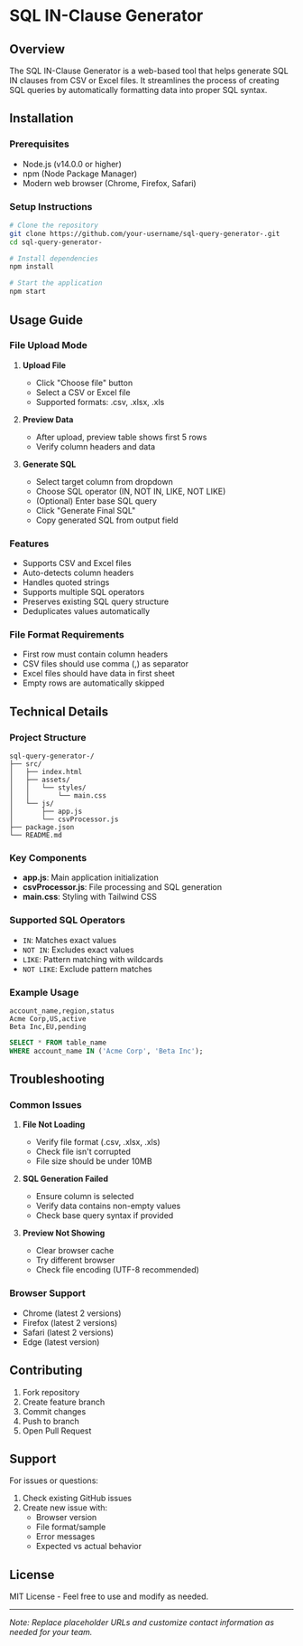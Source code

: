 # SQL IN-Clause Generator

## Overview
The SQL IN-Clause Generator is a web-based tool that helps generate SQL IN clauses from CSV or Excel files. It streamlines the process of creating SQL queries by automatically formatting data into proper SQL syntax.

## Installation

### Prerequisites
- Node.js (v14.0.0 or higher)
- npm (Node Package Manager)
- Modern web browser (Chrome, Firefox, Safari)

### Setup Instructions
```bash
# Clone the repository
git clone https://github.com/your-username/sql-query-generator-.git
cd sql-query-generator-

# Install dependencies
npm install

# Start the application
npm start
```

## Usage Guide

### File Upload Mode
1. **Upload File**
   - Click "Choose file" button
   - Select a CSV or Excel file
   - Supported formats: .csv, .xlsx, .xls

2. **Preview Data**
   - After upload, preview table shows first 5 rows
   - Verify column headers and data

3. **Generate SQL**
   - Select target column from dropdown
   - Choose SQL operator (IN, NOT IN, LIKE, NOT LIKE)
   - (Optional) Enter base SQL query
   - Click "Generate Final SQL"
   - Copy generated SQL from output field

### Features
- Supports CSV and Excel files
- Auto-detects column headers
- Handles quoted strings
- Supports multiple SQL operators
- Preserves existing SQL query structure
- Deduplicates values automatically

### File Format Requirements
- First row must contain column headers
- CSV files should use comma (,) as separator
- Excel files should have data in first sheet
- Empty rows are automatically skipped

## Technical Details

### Project Structure
```
sql-query-generator-/
├── src/
│   ├── index.html
│   ├── assets/
│   │   └── styles/
│   │       └── main.css
│   └── js/
│       ├── app.js
│       └── csvProcessor.js
├── package.json
└── README.md
```

### Key Components
- **app.js**: Main application initialization
- **csvProcessor.js**: File processing and SQL generation
- **main.css**: Styling with Tailwind CSS

### Supported SQL Operators
- `IN`: Matches exact values
- `NOT IN`: Excludes exact values
- `LIKE`: Pattern matching with wildcards
- `NOT LIKE`: Exclude pattern matches

### Example Usage
```csv
account_name,region,status
Acme Corp,US,active
Beta Inc,EU,pending
```

```sql
SELECT * FROM table_name 
WHERE account_name IN ('Acme Corp', 'Beta Inc');
```

## Troubleshooting

### Common Issues
1. **File Not Loading**
   - Verify file format (.csv, .xlsx, .xls)
   - Check file isn't corrupted
   - File size should be under 10MB

2. **SQL Generation Failed**
   - Ensure column is selected
   - Verify data contains non-empty values
   - Check base query syntax if provided

3. **Preview Not Showing**
   - Clear browser cache
   - Try different browser
   - Check file encoding (UTF-8 recommended)

### Browser Support
- Chrome (latest 2 versions)
- Firefox (latest 2 versions)
- Safari (latest 2 versions)
- Edge (latest version)

## Contributing
1. Fork repository
2. Create feature branch
3. Commit changes
4. Push to branch
5. Open Pull Request

## Support
For issues or questions:
1. Check existing GitHub issues
2. Create new issue with:
   - Browser version
   - File format/sample
   - Error messages
   - Expected vs actual behavior

## License
MIT License - Feel free to use and modify as needed.

---
*Note: Replace placeholder URLs and customize contact information as needed for your team.*